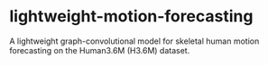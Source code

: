 # lightweight-motion-forecasting
A lightweight graph-convolutional model for skeletal human motion forecasting on the Human3.6M (H3.6M) dataset.
